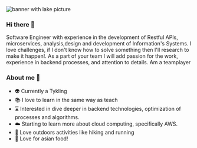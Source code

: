 <img src="https://media-exp1.licdn.com/dms/image/C4E16AQEe3MCJftCdgA/profile-displaybackgroundimage-shrink_350_1400/0?e=1601510400&v=beta&t=_vGzUO_tXbqSr62S1P3PSm5TFrYmk56wrVoIrhhVxCg" alt="banner with lake picture">

### Hi there 👋

Software Engineer with experience in the development of Restful APIs, microservices, analysis,design and development of Information's Systems. I love challenges, if I don't know how to solve something then I'll research to make it happen!. As a part of your team I will add passion for the work, experience in backend processes, and attention to details. Am a teamplayer

<!--
**sredxny/sredxny** is a ✨ _special_ ✨ repository because its `README.md` (this file) appears on your GitHub profile.

Here are some ideas to get you started:

- 🔭 I’m currently working on ...
- 🌱 I’m currently learning ...
- 👯 I’m looking to collaborate on ...
- 🤔 I’m looking for help with ...
- 💬 Ask me about ...
- 📫 How to reach me: ...
- 😄 Pronouns: ...
- ⚡ Fun fact: ...
-->

### About me :man:
- :alien: Currently a Tykling
- :books: I love to learn in the same way as teach
- :hourglass: Interested in dive deeper in backend technologies, optimization of processes and algorithms.
- :cloud: Starting to learn more about cloud computing, specifically AWS.
- :mount_fuji: Love outdoors activities like hiking and running
- :ramen: Love for asian food!

